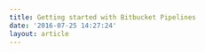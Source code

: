```yaml
---
title: Getting started with Bitbucket Pipelines
date: '2016-07-25 14:27:24'
layout: article
---
```

